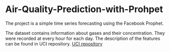 # Air-Quality-Prediction-with-Prohpet

The project is a simple time series forecasting using the Facebook Prophet.

The dataset contains information about gases and their concentration. 
They were recorded at every hour for each day. 
The description of the features can be found in UCI repository.
[UCI repository](https://archive.ics.uci.edu/ml/datasets/Air+quality)

